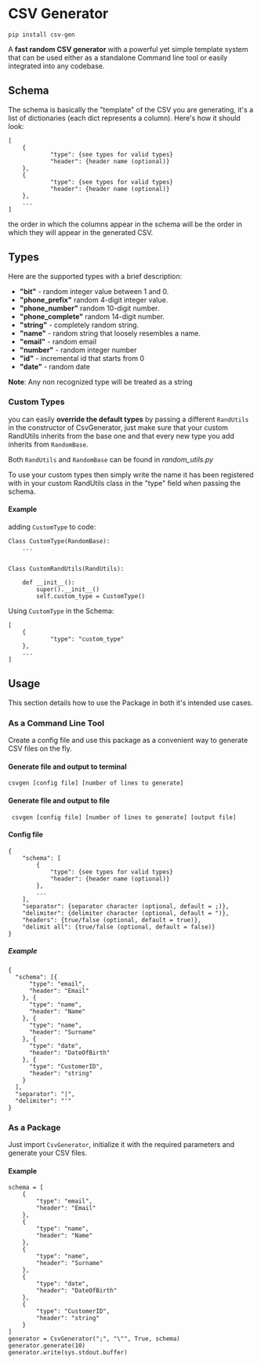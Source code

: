 # CSV Generator

```pip install csv-gen```

A **fast random CSV generator** with a powerful yet simple template system that
can be used either as a standalone Command line tool or easily integrated 
into any codebase.

## Schema
The schema is basically the "template" of the CSV you are generating,
it's a list of dictionaries (each dict represents a column).
Here's how it should look:
```
[
    {
            "type": {see types for valid types}
            "header": {header name (optional)}
    },
    {
            "type": {see types for valid types}
            "header": {header name (optional)}
    },
    ...
]
```
the order in which the columns appear in the schema will be the order in 
which they will appear in the generated CSV.

## Types
Here are the supported types with a brief description:

- **"bit"** - random integer value between 1 and 0.
- **"phone_prefix"** random 4-digit integer value.
- **"phone_number"** random 10-digit number.
- **"phone_complete"** random 14-digit number.
- **"string"** - completely random string.
- **"name"** - random string that loosely resembles a name.
- **"email"** - random email
- **"number"** - random integer number
- **"id"** - incremental id that starts from 0
- **"date"** - random date

**Note**: Any non recognized type will be treated as a string

### Custom Types
you can easily **override the default types** by passing a 
different `RandUtils` in the constructor of CsvGenerator, just make
sure that your custom RandUtils inherits from the base one and that
every new type you add inherits from `RandomBase`.

Both `RandUtils` and `RandomBase` can be found in _random_utils.py_

To use your custom types then simply write the name it has been
registered with in your custom RandUtils class in the "type" field
when passing the schema.

#### Example
adding `CustomType` to code:
```
Class CustomType(RandomBase):
    ...


Class CustomRandUtils(RandUtils):

    def __init__():
        super().__init__()
        self.custom_type = CustomType()
```
Using `CustomType` in the Schema:
```
[
    {
            "type": "custom_type"
    },
    ...
]
```

## Usage
This section details how to use the Package in both it's intended use cases.

### As a Command Line Tool
Create a config file and use this package as a 
convenient way to generate CSV files on the fly.

#### Generate file and output to terminal
``` csvgen [config file] [number of lines to generate] ```

#### Generate file and output to file
``` csvgen [config file] [number of lines to generate] [output file]```

#### Config file
```
{
    "schema": [
        {
            "type": {see types for valid types}
            "header": {header name (optional)}
        },
        ...
    ],
    "separator": {separator character (optional, default = ;)},
    "delimiter": {delimiter character (optional, default = ")},
    "headers": {true/false (optional, default = true)},
    "delimit all": {true/false (optional, default = false)}
}
```

##### Example
```
{
  "schema": [{
      "type": "email",
      "header": "Email"
    }, {
      "type": "name",
      "header": "Name"
    }, {
      "type": "name",
      "header": "Surname"
    }, {
      "type": "date",
      "header": "DateOfBirth"
    }, {
      "type": "CustomerID",
      "header": "string"
    }
  ],
  "separator": "|",
  "delimiter": "'"
}
```

### As a Package
Just import `CsvGenerator`, initialize it with the required 
parameters and generate your CSV files.

#### Example
```
schema = [
    {
        "type": "email",
        "header": "Email"
    },
    {
        "type": "name",
        "header": "Name"
    },
    {
        "type": "name",
        "header": "Surname"
    },
    {
        "type": "date",
        "header": "DateOfBirth"
    },
    {
        "type": "CustomerID",
        "header": "string"
    }
]
generator = CsvGenerator(";", "\"", True, schema)
generator.generate(10)
generator.write(sys.stdout.buffer)
```
